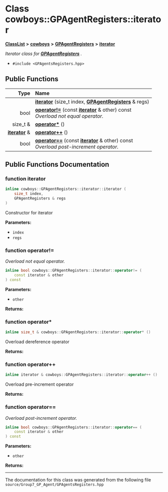 

# Class cowboys::GPAgentRegisters::iterator



[**ClassList**](annotated.md) **>** [**cowboys**](namespacecowboys.md) **>** [**GPAgentRegisters**](classcowboys_1_1_g_p_agent_registers.md) **>** [**iterator**](classcowboys_1_1_g_p_agent_registers_1_1iterator.md)



_Iterator class for_ [_**GPAgentRegisters**_](classcowboys_1_1_g_p_agent_registers.md) _._

* `#include <GPAgentsRegisters.hpp>`





































## Public Functions

| Type | Name |
| ---: | :--- |
|   | [**iterator**](#function-iterator) (size\_t index, [**GPAgentRegisters**](classcowboys_1_1_g_p_agent_registers.md) & regs) <br> |
|  bool | [**operator!=**](#function-operator) (const [**iterator**](classcowboys_1_1_g_p_agent_registers_1_1iterator.md) & other) const<br>_Overload not equal operator._  |
|  size\_t & | [**operator\***](#function-operator_1) () <br> |
|  [**iterator**](classcowboys_1_1_g_p_agent_registers_1_1iterator.md) & | [**operator++**](#function-operator_2) () <br> |
|  bool | [**operator==**](#function-operator_3) (const [**iterator**](classcowboys_1_1_g_p_agent_registers_1_1iterator.md) & other) const<br>_Overload post-increment operator._  |




























## Public Functions Documentation




### function iterator 


```C++
inline cowboys::GPAgentRegisters::iterator::iterator (
    size_t index,
    GPAgentRegisters & regs
) 
```



Constructor for iterator 

**Parameters:**


* `index` 
* `regs` 




        



### function operator!= 

_Overload not equal operator._ 
```C++
inline bool cowboys::GPAgentRegisters::iterator::operator!= (
    const iterator & other
) const
```





**Parameters:**


* `other` 



**Returns:**







        



### function operator\* 


```C++
inline size_t & cowboys::GPAgentRegisters::iterator::operator* () 
```



Overload dereference operator 

**Returns:**







        



### function operator++ 


```C++
inline iterator & cowboys::GPAgentRegisters::iterator::operator++ () 
```



Overload pre-increment operator 

**Returns:**







        



### function operator== 

_Overload post-increment operator._ 
```C++
inline bool cowboys::GPAgentRegisters::iterator::operator== (
    const iterator & other
) const
```





**Parameters:**


* `other` 



**Returns:**







        

------------------------------
The documentation for this class was generated from the following file `source/Group7_GP_Agent/GPAgentsRegisters.hpp`

